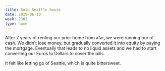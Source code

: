 ```yaml
---
title: Sold Seattle house
date: 2019-06-10
week: 2362
type: home
---
```


After 7 years of renting our prior home from afar, we were running our of cash. We didn’t lose money, but gradually converted it into equity by paying the mortgage. Eventually that leads to no liquid assets and we had to start converting our Euros to Dollars to cover the bills.

It felt like letting go of Seattle, which is quite bittersweet.


